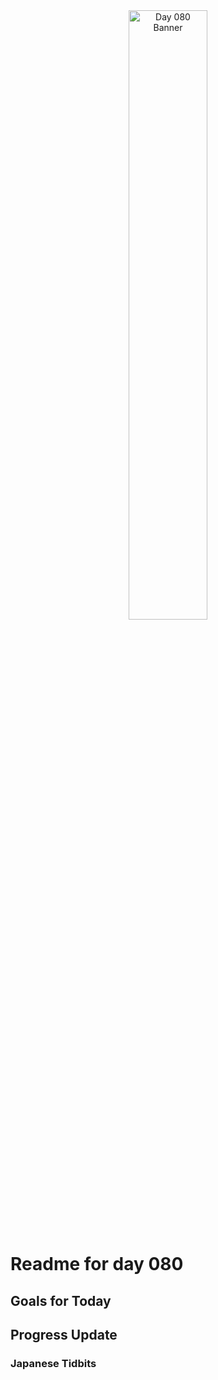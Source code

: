 <div align="center">
 <img src="../Images/image_080.jpg" alt="Day 080 Banner" width="50%">
</div>

# Readme for day 080

## Goals for Today

## Progress Update

### Japanese Tidbits

